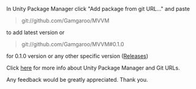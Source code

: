 In Unity Package Manager click "Add package from git URL..." and paste

> git://github.com/Gamgaroo/MVVM

to add latest version or

> git://github.com/Gamgaroo/MVVM#0.1.0

for 0.1.0 version or any other specific version ([Releases](https://github.com/Gamgaroo/MVVM/releases))

Click [here](https://docs.unity3d.com/Manual/upm-git.html) for more info about Unity Package Manager and Git URLs.

Any feedback would be greatly appreciated. Thank you.
